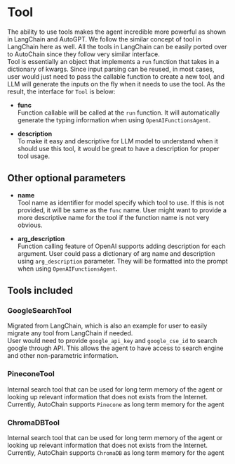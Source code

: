 # Tool

The ability to use tools makes the agent incredible more powerful as shown in LangChain and
AutoGPT. We follow the similar concept of tool in LangChain here as well.
All the tools in LangChain can be easily ported over to AutoChain since they follow very
similar interface.  
Tool is essentially an object that implements a `run` function that takes in a dictionary of
kwargs. Since input parsing can be reused, in most cases, user would just need to pass the
callable function to create a new tool, and LLM will generate the inputs on the fly when it
needs to use the tool. As the result, the interface for `Tool` is below:

- **func**  
Function callable will be called at the `run` function. It will automatically generate the
typing information when using `OpenAIFunctionsAgent`.

- **description**  
To make it easy and descriptive for LLM model to understand when it should use this tool, it
would be great to have a description for proper tool usage.

## Other optional parameters

- **name**  
Tool name as identifier for model specify which tool to use. If this is not provided, it will
be same as the `func` name. User might want to provide a more descriptive name for the tool if
the function name is not very obvious.  

- **arg_description**  
Function calling feature of OpenAI supports adding description for each argument. User could
pass a dictionary of arg name and description using `arg_description` parameter. They will be
formatted into the prompt when using `OpenAIFunctionsAgent`. 


## Tools included
### GoogleSearchTool
Migrated from LangChain, which is also an example for user to easily migrate any tool from 
LangChain if needed.  
User would need to provide `google_api_key` and `google_cse_id` to 
search google through API. This allows the agent to have access to search engine and other 
non-parametric information.  

### PineconeTool
Internal search tool that can be used for long term memory of the agent or looking up relevant 
information that does not exists from the Internet. Currently, AutoChain supports `Pinecone` as 
long term memory for the agent


### ChromaDBTool
Internal search tool that can be used for long term memory of the agent or looking up relevant
information that does not exists from the Internet. Currently, AutoChain supports `ChromaDB` as
long term memory for the agent